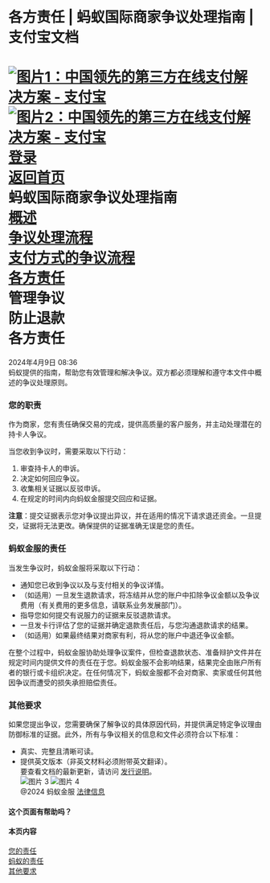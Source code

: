 各方责任 | 蚂蚁国际商家争议处理指南 | 支付宝文档
===============  
[![图片1：中国领先的第三方在线支付解决方案 - 支付宝](https://ac.alipay.com/storage/2024/3/26/d66c43c0-440d-4c97-9976-f2028a2c8c5e.svg)![图片2：中国领先的第三方在线支付解决方案 - 支付宝](https://ac.alipay.com/storage/2024/3/26/a48bd336-aea0-4f16-bf83-616eacbb4434.svg)](/docs/)  
[登录](https://global.alipay.com/ilogin/account_login.htm?goto=https%3A%2F%2Fglobal.alipay.com%2Fdocs%2Fac%2Fdispute%2Fpr)  
[返回首页](../../)  
蚂蚁国际商家争议处理指南  
[概述](/docs/ac/dispute/overview)  
[争议处理流程](/docs/ac/dispute/process)  
[支付方式的争议流程](/docs/ac/dispute/process_payment_methods)  
[各方责任](/docs/ac/dispute/pr)  
管理争议  
防止退款  
各方责任
=============================  
2024年4月9日 08:36  
蚂蚁提供的指南，帮助您有效管理和解决争议。双方都必须理解和遵守本文件中概述的争议处理原则。
### 您的职责  
作为商家，您有责任确保交易的完成，提供高质量的客户服务，并主动处理潜在的持卡人争议。

当您收到争议时，需要采取以下行动：
1.  审查持卡人的申诉。
2.  决定如何回应争议。
3.  收集相关证据以反驳申诉。
4.  在规定的时间内向蚂蚁金服提交回应和证据。

**注意**：提交证据表示您对争议提出异议，并在适用的情况下请求退还资金。一旦提交，证据将无法更改。确保提供的证据准确无误是您的责任。
### 蚂蚁金服的责任
当发生争议时，蚂蚁金服将采取以下行动：
*   通知您已收到争议以及与支付相关的争议详情。
*   （如适用）一旦发生退款请求，将冻结并从您的账户中扣除争议金额以及争议费用（有关费用的更多信息，请联系业务发展部门）。
*   指导您如何提交有说服力的证据来反驳退款请求。
*   一旦发卡行评估了您的证据并确定退款责任后，与您沟通退款请求的结果。
*   （如适用）如果最终结果对商家有利，将从您的账户中退还争议金额。

在整个过程中，蚂蚁金服协助处理争议案件，但检查退款状态、准备辩护文件并在规定时间内提供文件的责任在于您。蚂蚁金服不会影响结果，结果完全由账户所有者的银行或卡组织决定。在任何情况下，蚂蚁金服都不会对商家、卖家或任何其他因争议而遭受的损失承担赔偿责任。
### 其他要求  
如果您提出争议，您需要确保了解争议的具体原因代码，并提供满足特定争议理由防御标准的证据。此外，所有与争议相关的信息和文件必须符合以下标准：  
* 真实、完整且清晰可读。
* 提供英文版本（非英文材料必须附带英文翻译）。  
要查看文档的最新更新，请访问 [发行说明](https://global.alipay.com/docs/releasenotes)。  
![图片 3](https://ac.alipay.com/storage/2021/5/20/19b2c126-9442-4f16-8f20-e539b1db482a.png) ![图片 4](https://ac.alipay.com/storage/2021/5/20/e9f3f154-dbf0-455f-89f0-b3d4e0c14481.png)  
@2024 蚂蚁金服 [法律信息](https://global.alipay.com/docs/ac/platform/membership)  

#### 这个页面有帮助吗？  

#### 本页内容  
[您的责任](#w8OVb "您的责任")  
[蚂蚁的责任](#BdZCW "蚂蚁的责任")  
[其他要求](#DfxOz "其他要求")